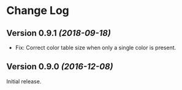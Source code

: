 Change Log
==========

Version 0.9.1 *(2018-09-18)*
----------------------------

 * Fix: Correct color table size when only a single color is present.


Version 0.9.0 *(2016-12-08)*
----------------------------

Initial release.
